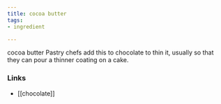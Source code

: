 ```yaml
---
title: cocoa butter
tags:
- ingredient

---
```

cocoa butter Pastry chefs add this to chocolate to thin it, usually so that they can pour a thinner coating on a cake.

### Links

* [[chocolate]]
